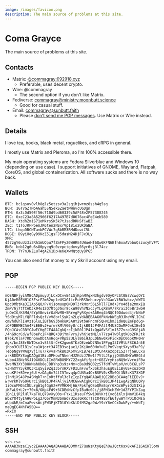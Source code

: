 ```yaml
---
image: /images/favicon.png
description: The main source of problems at this site.
---
```


# Coma Grayce

The main source of problems at this site.

## Contacts

- Matrix: [@commagray:092918.xyz](https://matrix.to/#/@commagray:092918.xyz)
  - Preferable, uses decent crypto.
- Wire: @commagray
  - The second option if you don't like Matrix.
- Fediverse: [commagray@ministry.moonbutt.science](https://ministry.moonbutt.science)
  - Good for casual stuff.
- Email: <commagray@sunbutt.faith>
  - Please [don't send me PGP messages](https://latacora.micro.blog/2019/07/16/the-pgp-problem.html). Use Matrix or Wire instead.

## Details

I love tea, books, black metal, roguelikes, and cRPG in general.

I mostly use Matrix and Pleroma, so I'm 100% accessible there.

My main operating systems are Fedora Silverblue and Windows 10 (depending on use case).
I support initiatives of GNOME, Wayland, Flatpak, CoreOS, and global containerization.
All software sucks and there is no way back.

## Wallets

``` text
BTC: bc1qsuv0vlh8glz5etzsv3a2sgjhjwrmz8ssh4g5sg
BCH: 1GTVGZTNoAGah5SN5ekSZaetNWnvcUGDgn
ETH: 0x3cDd50Ef56c710d9bd60339c5AF48e2F57388245
ETC: 0xcC23a8A52966f6217A497B7d0676ac4FeE4eb580
DASH: XtdhZm1S71oMkrsSK5k7tJsadRRHSfjwBZ
ZEC: t1ToJRFPpemJK6ten2NSxrVp18io2UKDaBA
LTC: LhquDBCNTavbPCVWc7q8bBM3BMdDowiC5L
DOGE: D9yiHqGyD9KcZ51gsFJ5dasM24DjFJx3Ly
XMR: 457zgY6uUz3i3Rh1mUQpu7fZmFPyZ6WHRE4UWueHf6Qw6KFN6Bfh6xxAVobuQszucyhVFYZ8uYLnY2YXUS7NpJ8GQ3Rm9wz
BNB: bnb12g6u6s80pyeq9c0zepctgdxvy03yr6sj3l74cz
TRON: TY7nJNZLuT4gAZK1DpHeKeXwMQtqUyBPG5
```

You can also send fiat money to my Skrill account using my email.

## PGP

``` text
-----BEGIN PGP PUBLIC KEY BLOCK-----

mQENBFjyiAMBCADpmuyUjLCxOCvvE4LSjKpnMVqxN3hgdv9DyOPcSt0EsVcwqOYI
KjA0eR0FNN1O3FscF2m62upleUSXG1LrPuHRSDehuczpVs9GaoVtRW3wbxz/dWZG
UpcOMbtKe3IIAp5QO/P/Xj1omuup0ND9T3rkMxr56L5kllFI0d+JYo4dje2mmxIQ
ZmP/Gj7tTCADJk94o12Q70tgJGsr8cxW90VhVNxcJyYLqXBmV/7Rrai3CeBr3wbH
juOeIG/K8Md/EYpVBnvirOaMvMB+5RrvgPyRXyc+A6Req4bNQCf0Odwcd4jrNNaP
YSd9tyM7LYQFFldsQzf/vV8b+lSyK2n2LgVdABEBAAG0PkNvbWEgR3JheWNlIChC
cmVhdGhlIHVzIGluLiBTbG93bHkuKSA8Y29tbWFncmF5QHN1bmJ1dHQuZmFpdGg+
iQFOBBMBCAA4FiEEBvJ+wrwrkMlVG0yUrcIjkB01JP4FAltM4U8CGwMFCwkIBwIG
FQoJCAsCBBYCAwECHgECF4AACgkQrcIjkB01JP41xQgA6VSY1m157ZvraG9S8j4R
/4hG9crCd/wf8bePcIF4QRQ+3DjYmFvryJvhKjetMLlvT7zp4Tw3lgtkOp2FKJtk
B76k/0laF7RDnGnwDbtAmHqq+VRp52ULylB6iHJpLDbNw0XvFidx0pCGGpKMH0Hr
Agk/bnJ8ErRWTDsn3vSltSrC+K2gwmBTKzOEzeWD7N5o1PPpgI3IVMlLF8C6Jn5E
jhbo3CUZlB1sCca1Wjort347EB3sojae1/2KjOn60HoYuELPnSVeqt9XybM3aPJ/
TebpNg9YWAqXVjiTu7/kvvaPnkBU3K6mv5R1B7esL0tCn4Xezopz1S2TrjGWLCxu
xrkBDQRY8ogDAQgA1BiuOPHowTNkenHJZKdzJ7Ew1f7VtLJtpjjO4Ok0HYo9BGtd
vLbo4JBNzRSJI9G0DCLIIm8RWB89MY72ZxqAfifpct+OBZVryHzaNQ9nVvroiF8w
3wsMN3XY38HWNahUb8eJDDYhp3s9z+Nm+cBaOd9Q02zSTfdMTvWLoV/nU3CGLsP7
vJHnXYY5yk0QJR1qSyi9ZqI35rsHXVFDILmFvwfx3Sk3hauEg0Ei1ByGS+xu2bRQ
suuKFf+SD+ej6Uf+zOAg6m74lI5Tmvq4pCUN5a4QrBSEV0zKMk0Qf3NScK373XGF
jlnMiXS48Py4SMgkT+nEoRtfful3clzIcpIYgQARAQABiQE2BBgBCAAgFiEEBvJ+
wrwrkMlVG0yUrcIjkB01JP4FAljyiAMCGwwACgkQrcIjkB01JP4ILwgA2qNhUQPy
1iOcuPM0aCObLrgW1gfGgGZ+PVMHXMj6W/FpkfgOSoQRmSqrr6XGcWPyiOzS1Xip
iKFwLS+L2r+70x8/GKp4Fd9+3CDEdNzCfpIBaHc0Ji/j8PH3chZW+1dZFYPIkZag
1Bn1LjR2lHl7kaTHLQ79vXyO0s+FYxL1RseuFfSw1OHVKrjCyo6iKlxjNmV1D4kq
WbZYO4tyIAHGPbLg2/Q6rMmN3SAWd7UzosGRRcTTsCO49S5fE6fywWYrPD1OcMsa
aUp4kR/mCnaFwzsWcjEW3PjKTDl0YbXklDfMS2ga9WzY9zY6eCCxDwkFy/+vWoTj
maQqEC4NhFA5BQ==
=RxIX
-----END PGP PUBLIC KEY BLOCK-----
```

## SSH

``` text
ssh-rsa AAAAB3NzaC1yc2EAAAADAQABAAABAQDMMrZ7QuNzKtyQeEhOwJQctKsx8xAFZ1GAiKlSomWkUyrqriF6mnoNdaKGPQMwO/kZ7Qrx/4X1i49m1uXHLO5FW/INklT2TI/PJ1TQyPmOxIyz3O8Di9LNJcFcmnS/byv37a7Fjy080sEuB8Vw4eE25dkYYi+7aPJOxBBcf6NYZt9YHqV4zR7WXP4PzB9ODDzKZPJ4fxP1ldtO0q5uLOqoIq3qXESAmKLylEuxYEiJCFqTRKnYPzndl8RwtrYyiYS30oKlTt9eauXxwXS1CfhikJLlMY+lKccDzeJSDNk7SmiFMYaBc3tShbKD8DuZ1EHpMXaYnJ4r48YaUCF6X02B commagray@sunbutt.faith
```
